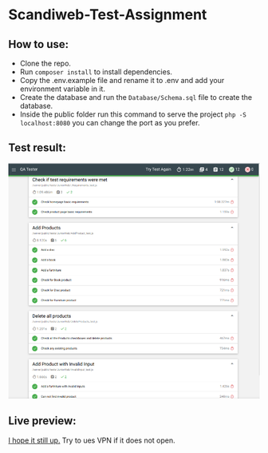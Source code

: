 # Scandiweb-Test-Assignment

## How to use:

- Clone the repo.
- Run `composer install` to install dependencies.
- Copy the .env.example file and rename it to .env and add your environment variable in it.
- Create the database and run the `Database/Schema.sql` file to create the database.
- Inside the public folder run this command to serve the project  `php -S localhost:8080`  you can change the port as you prefer.


## Test result:
 <img src="TestImages/scandiweb_test_result.png" alt="scandiweb test result">

## Live preview:

[I hope it still up.](https://scandiwebtaskassignment.000webhostapp.com/) Try to ues VPN if it does not open.
